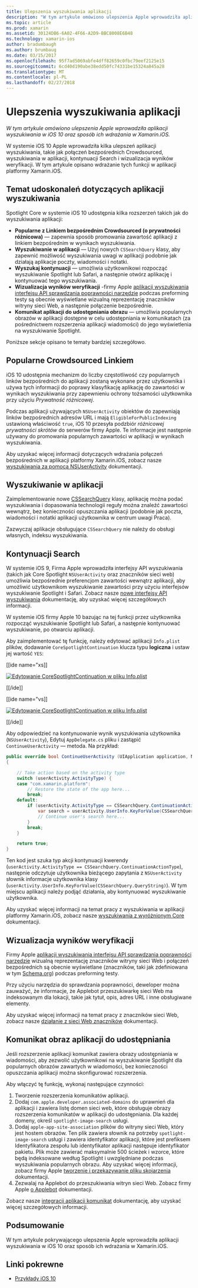 ```yaml
---
title: Ulepszenia wyszukiwania aplikacji
description: "W tym artykule omówiono ulepszenia Apple wprowadziła aplikacji wyszukiwania w iOS 10 oraz sposób ich wdrażania w Xamarin.iOS."
ms.topic: article
ms.prod: xamarin
ms.assetid: 30124DB6-6A02-4F66-A2D9-BBC8008E6B48
ms.technology: xamarin-ios
author: bradumbaugh
ms.author: brumbaug
ms.date: 03/15/2017
ms.openlocfilehash: 95f7ad5069abfe4dff82659c0fbc79eef2125e15
ms.sourcegitcommit: 6cd40d190abe38edd50fc74331be15324a845a28
ms.translationtype: MT
ms.contentlocale: pl-PL
ms.lasthandoff: 02/27/2018
---
```

# <a name="app-search-enhancements"></a>Ulepszenia wyszukiwania aplikacji

_W tym artykule omówiono ulepszenia Apple wprowadziła aplikacji wyszukiwania w iOS 10 oraz sposób ich wdrażania w Xamarin.iOS._

W systemie iOS 10 Apple wprowadziła kilka ulepszeń aplikacji wyszukiwania, takie jak połączeń bezpośrednich Crowdsourced, wyszukiwania w aplikacji, kontynuacji Search i wizualizacja wyników weryfikacji. W tym artykule opisano wdrażanie tych funkcji w aplikacji platformy Xamarin.iOS.

## <a name="about-app-search-enhancements"></a>Temat udoskonaleń dotyczących aplikacji wyszukiwania

Spotlight Core w systemie iOS 10 udostępnia kilka rozszerzeń takich jak do wyszukiwania aplikacji:

- **Popularne z Linkiem bezpośrednim Crowdsourced (o prywatności różnicowa)** — zapewnia sposób promowania zawartość aplikacji z linkiem bezpośrednim w wynikach wyszukiwania.
- **Wyszukiwanie w aplikacji** — Użyj nowych `CSSearchQuery` klasy, aby zapewnić możliwość wyszukiwania uwagi w aplikacji podobnie jak działają aplikacje poczty, wiadomości i notatki.
- **Wyszukaj kontynuacji** — umożliwia użytkownikowi rozpocząć wyszukiwanie Spotlight lub Safari, a następnie otwórz aplikację i kontynuować tego wyszukiwania.
- **Wizualizacja wyników weryfikacji** -firmy Apple [aplikacji wyszukiwania interfejsu API sprawdzania poprawności narzędzie](https://search.developer.apple.com/appsearch-validation-tool) podczas preforming testy są obecnie wyświetlane wizualną reprezentację znaczników witryny sieci Web, a następnie połączenie bezpośrednie.
- **Komunikat aplikacji do udostępniania obrazu** — umożliwia popularnych obrazów w aplikacji dostępne w celu udostępniania w komunikatach (za pośrednictwem rozszerzenia aplikacji wiadomości) do jego wyświetlenia na wyszukiwanie Spotlight.

Poniższe sekcje opisano te tematy bardziej szczegółowo.

## <a name="crowdsourced-deep-link-popularity"></a>Popularne Crowdsourced Linkiem

iOS 10 udostępnia mechanizm do liczby częstotliwość czy popularnych linków bezpośrednich do aplikacji zostaną wykonane przez użytkownika i używa tych informacji do poprawy klasyfikację aplikację do zawartości w wynikach wyszukiwania przy zapewnieniu ochrony tożsamości użytkownika przy użyciu  *Prywatność różnicowej*.

Podczas aplikacji używających `NSUserActivity` obiektów do zapewniają linków bezpośrednich adresów URL i mają `EligibleForPublicIndexing` ustawioną właściwość `true`, iOS 10 przesyła podzbiór *różnicowej prywatności skrótów* do serwerów firmy Apple. Te informacje jest następnie używany do promowania popularnych zawartości w aplikacji w wynikach wyszukiwania.

Aby uzyskać więcej informacji dotyczących wdrażania połączeń bezpośrednich w aplikacji platformy Xamarin.iOS, zobacz nasze [wyszukiwania za pomocą NSUserActivity](~/ios/platform/search/nsuseractivity.md) dokumentacji.

## <a name="in-app-searching"></a>Wyszukiwanie w aplikacji

Zaimplementowanie nowe [CSSearchQuery](https://developer.apple.com/reference/corespotlight/cssearchquery) klasy, aplikację można podać wyszukiwania i dopasowania technologii reguły można znaleźć zawartości wewnątrz, bez konieczności opuszczania aplikacji (podobnie jak poczta, wiadomości i notatki aplikacji użytkownika w centrum uwagi Praca).

Zazwyczaj aplikacje obsługujące `CSSearchQuery` nie należy do obsługi własnych, indeksu wyszukiwania. 

## <a name="search-continuation"></a>Kontynuacji Search

W systemie iOS 9, Firma Apple wprowadziła interfejsy API wyszukiwania (takich jak Core Spotlight `NSUserActivity` oraz znaczników sieci web) umożliwia bezpośrednie preferencjom zawartości wewnątrz aplikacji, aby umożliwić użytkownikom wyszukiwanie zawartości przy użyciu interfejsów wyszukiwanie Spotlight i Safari. Zobacz nasze [nowe interfejsy API wyszukiwania](~/ios/platform/search/index.md) dokumentację, aby uzyskać więcej szczegółowych informacji.

W systemie iOS firmy Apple 10 bazując na tej funkcji przez użytkownika rozpocząć wyszukiwanie Spotlight lub Safari, a następnie kontynuować wyszukiwanie, po otwarciu aplikacji. 

Aby zaimplementować tę funkcję, należy edytować aplikacji `Info.plist` plików, dodawanie `CoreSpotlightContinuation` klucza typu **logiczna** i ustaw jej wartość `YES`:

[[ide name="xs]]

[ ![](app-search-enhancements-images/search01.png "Edytowanie CoreSpotlightContinuation w pliku Info.plist")](app-search-enhancements-images/search01.png)

[[/ide]]

[[ide name="vs]]

[ ![](app-search-enhancements-images/searchw01.png "Edytowanie CoreSpotlightContinuation w pliku Info.plist")](app-search-enhancements-images/search01.png)

[[/ide]]

Aby odpowiedzieć na kontynuowanie wynik wyszukiwania użytkownika (`NSUserActivity`), Edytuj `AppDelegate.cs` pliku i zastąpić `ContinueUserActivity` — metoda. Na przykład:

```csharp
public override bool ContinueUserActivity (UIApplication application, NSUserActivity userActivity, UIApplicationRestorationHandler completionHandler)
{

    // Take action based on the activity type
    switch (userActivity.ActivityType) {
    case "com.xamarin.platform":
        // Restore the state of the app here...
        break;
    default:
        if (userActivity.ActivityType == CSSearchQuery.ContinuationActionType) {
            var search = userActivity.UserInfo.KeyForValue(CSSearchQuery.QueryString);
            // Continue user's search here...
        }
        break;
    }

    return true;
}
```

Ten kod jest szuka typ akcji kontynuacji kwerendy (`userActivity.ActivityType == CSSearchQuery.ContinuationActionType`), następnie odczytuje użytkownika bieżącego zapytania z `NSUserActivity` słownik informacje użytkownika klasy (`userActivity.UserInfo.KeyForValue(CSSearchQuery.QueryString)`). W tym miejscu aplikacji należy podjąć działania, aby kontynuować wyszukiwanie użytkownika.

Aby uzyskać więcej informacji na temat pracy z wyszukiwania w aplikacji platformy Xamarin.iOS, zobacz nasze [wyszukiwania z wyróżnionym Core](~/ios/platform/search/corespotlight.md) dokumentacji.

## <a name="visualization-of-validation-results"></a>Wizualizacja wyników weryfikacji

Firmy Apple [aplikacji wyszukiwania interfejsu API sprawdzania poprawności narzędzie](https://search.developer.apple.com/appsearch-validation-tool) wizualną reprezentację znaczników witryny sieci Web i połączeń bezpośrednich są obecnie wyświetlane (znaczników, taki jak zdefiniowana w tym [Schema.org](http://schema.org/)) podczas preforming testy.

Przy użyciu narzędzia do sprawdzania poprawności, deweloper można zauważyć, że informacje, że Applebot przeszukiwarkę sieci Web ma indeksowanym dla lokacji, takie jak tytuł, opis, adres URL i inne obsługiwane elementy.

Aby uzyskać więcej informacji na temat pracy z znaczników sieci Web, zobacz nasze [działanie z sieci Web znaczników](~/ios/platform/search/web-markup.md) dokumentacji.

## <a name="message-app-image-sharing"></a>Komunikat obraz aplikacji do udostępniania

Jeśli rozszerzenie aplikacji komunikat zawiera obrazy udostępniania w wiadomości, aby zezwolić użytkownikowi na wyszukiwanie Spotlight dla popularnych obrazów zawartych w wiadomości, bez konieczności opuszczania aplikacji można skonfigurować rozszerzenia.

Aby włączyć tę funkcję, wykonaj następujące czynności:

1. Tworzenie rozszerzenia komunikatów aplikacji.
2. Dodaj `com.apple.developer.associated-domains` do uprawnień dla aplikacji i zawiera listę domen sieci web, które obsługuje obrazy rozszerzenia komunikatów w aplikacji do udostępniania. Dla każdej domeny, określ `spotlight-image-search` usługi.
3. Dodaj `apple-app-site-association` plików do witryny sieci Web, który jest hostem obrazów. Ten plik zawiera słownik na potrzeby `spotlight-image-search` usługi i zawiera identyfikator aplikacji, które jest prefiksem Identyfikatora zespołu lub identyfikator aplikacji następuje identyfikator pakietu. Plik może zawierać maksymalnie 500 ścieżek i wzorce, które będą indeksowane według Spotlight i uwzględniane podczas wyszukiwania popularnych obrazu. Aby uzyskać więcej informacji, zobacz firmy Apple [tworzenie i przekazywanie pliku skojarzenia](https://developer.apple.com/library/prerelease/content/documentation/General/Conceptual/AppSearch/UniversalLinks.html#//apple_ref/doc/uid/TP40016308-CH12-SW4) dokumentacji.
4. Zezwalaj na Applebot do przeszukiwania witryn sieci Web. Zobacz firmy Apple [o Applebot](https://support.apple.com/en-us/HT204683) dokumentacji.

Zobacz nasze [integracji aplikacji komunikat](~/ios/platform/message-app-integration/index.md) dokumentację, aby uzyskać więcej szczegółowych informacji.

## <a name="summary"></a>Podsumowanie

W tym artykule pokrywającego ulepszenia Apple wprowadziła aplikacji wyszukiwania w iOS 10 oraz sposób ich wdrażania w Xamarin.iOS.



## <a name="related-links"></a>Linki pokrewne

- [Przykłady iOS 10](https://developer.xamarin.com/samples/ios/iOS10/)
